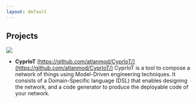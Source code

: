 ```yaml
---
layout: default
---
```


## Projects

<img class="profile-picture" src="{{site.baseurl}}/{{site.cypriot-logo}}">

* **CyprIoT**
[https://github.com/atlanmod/CyprIoT/](https://github.com/atlanmod/CyprIoT/)
CyprIoT is a tool to compose a network of things using Model-Driven engineering techniques. It consists of a Domain-Specific language (DSL) that enables designing the network, and a code generator to produce the deployable code of your network.